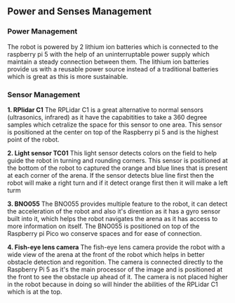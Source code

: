 ## Power and Senses Management
### Power Management
The robot is powered by 2 lithium ion batteries which is connected to the raspberry pi 5
with the help of an uninterruptable power supply which maintain a steady connection between them.
The lithium ion batteries provide us with a reusable power source instead of a traditional batteries
which is great as this is more sustainable.

### Sensor Management
**1. RPlidar C1**
The RPLidar C1 is a great alternative to normal sensors (ultrasonics, infrared) as it have the
capabitities to take a 360 degree samples which cetralize the space for this sensor to one area.
This sensor is positioned at the center on top of the Raspberry pi 5 and is the highest point
of the robot.


**2. Light sensor TC01**
This light sensor detects colors on the field to help guide the robot in turning and rounding
corners. This sensor is positioned at the bottom of the robot to captured the orange and blue
lines that is present at each corner of the arena. If the sensor detects blue line first then
the robot will make a right turn and if it detect orange first then it will make a left turm


**3. BNO055**
The BNO055 provides multiple feature to the robot, it can detect the acceleration of the robot
and also it's dirention as it has a gyro sensor built into it, which helps the robot navigates
the arena as it has access to more information on itself. The BNO055 is positioned on top of
the Raspberry pi Pico wo conserve spaces and for ease of connection.

**4. Fish-eye lens camera**
The fish-eye lens camera provide the robot with a wide view of the arena at the front of the
robot which helps in better obstacle detection and regonition. The camera is connected directly
to the Raspberry Pi 5 as it's the main processor of the image and is positioned at the front to
see the obstacle up ahead of it. The camera is not placed higher in the robot because in doing
so will hinder the abilities of the RPLidar C1 which is at the top.